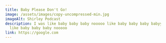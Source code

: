 ```yaml
---
title: Baby Please Don't Go!
image: /assets/images/copy-uncompressed-min.jpg
imageAlt: Shirley Podcast
description: I was like baby baby baby nooooo like baby baby baby babyyyy nooooo
  like baby baby baby nooooo
link: https://google.com
---
```

